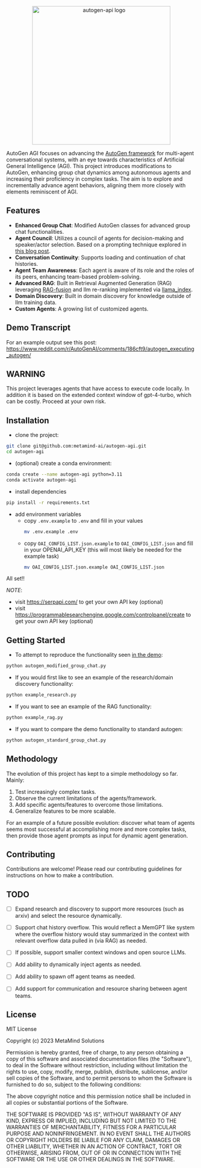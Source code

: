 <p align="center"><a href="https://resthapi.com" target="_blank" rel="noopener noreferrer"><img width="367" height="367" src="https://github.com/metamind-ai/autogen-agi/assets/12631935/091b52b9-033c-48f6-ab61-1cff2e3f434f" alt="autogen-api logo"></a></p>



AutoGen AGI focuses on advancing the [AutoGen framework](https://github.com/microsoft/autogen) for multi-agent conversational systems, with an eye towards characteristics of Artificial General Intelligence (AGI). This project introduces modifications to AutoGen, enhancing group chat dynamics among autonomous agents and increasing their proficiency in complex tasks. The aim is to explore and incrementally advance agent behaviors, aligning them more closely with elements reminiscent of AGI.


## Features
- **Enhanced Group Chat**: Modified AutoGen classes for advanced group chat functionalities.
- **Agent Council**: Utilizes a council of agents for decision-making and speaker/actor selection. Based on a prompting technique explored in [this blog post](https://www.prompthub.us/blog/exploring-multi-persona-prompting-for-better-outputs).
- **Conversation Continuity**: Supports loading and continuation of chat histories.
- **Agent Team Awareness**: Each agent is aware of its role and the roles of its peers, enhancing team-based problem-solving.
- **Advanced RAG**: Built in Retrieval Augmented Generation (RAG) leveraging [RAG-fusion](https://towardsdatascience.com/forget-rag-the-future-is-rag-fusion-1147298d8ad1) and llm re-ranking implemented via [llama_index](https://www.llamaindex.ai/).
- **Domain Discovery**: Built in domain discovery for knowledge outside of llm training data.
- **Custom Agents**: A growing list of customized agents.


## Demo Transcript
For an example output see this post: https://www.reddit.com/r/AutoGenAI/comments/186cft9/autogen_executing_autogen/

## WARNING
This project leverages agents that have access to execute code locally. In addition it is based on the extended context window of gpt-4-turbo, which can be costly. Proceed at your own risk.

## Installation
- clone the project:
```bash
git clone git@github.com:metamind-ai/autogen-agi.git
cd autogen-agi
```
- (optional) create a conda environment:
```bash
conda create --name autogen-agi python=3.11
conda activate autogen-agi
```
- install dependencies
```bash
pip install -r requirements.txt
```
- add environment variables
  - copy `.env.example` to `.env` and fill in your values
    ```bash
    mv .env.example .env
    ```
  - copy `OAI_CONFIG_LIST.json.example` to `OAI_CONFIG_LIST.json` and fill in your OPENAI_API_KEY (this will most likely be needed for the example task)
    ```bash
    mv OAI_CONFIG_LIST.json.example OAI_CONFIG_LIST.json
    ```

All set!!
 
*NOTE*: 
- visit https://serpapi.com/ to get your own API key (optional)
- visit https://programmablesearchengine.google.com/controlpanel/create to get your own API key (optional)
  
## Getting Started
- To attempt to reproduce the functionality seen [in the demo](https://www.prompthub.us/blog/exploring-multi-persona-prompting-for-better-outputs):
```bash
python autogen_modified_group_chat.py
```
- If you would first like to see an example of the research/domain discovery functionality:
```bash
python example_research.py
```
- If you want to see an example of the RAG functionality:
```bash
python example_rag.py
```
- If you want to compare the demo functionality to standard autogen:
```bash
python autogen_standard_group_chat.py
```

## Methodology
The evolution of this project has kept to a simple methodology so far. Mainly: 
1) Test increasingly complex tasks.
2) Observe the current limitations of the agents/framework.
3) Add specific agents/features to overcome those limitations.
4) Generalize features to be more scalable.

For an example of a future possible evolution: discover what team of agents seems most successful at accomplishing more and more complex tasks, then provide those agent prompts as input for dynamic agent generation.

## Contributing
Contributions are welcome! Please read our contributing guidelines for instructions on how to make a contribution.

## TODO

- [ ] Expand research and discovery to support more resources (such as arxiv) and select the resource dynamically.
- [ ] Support chat history overflow. This would reflect a MemGPT like system where the overflow history would stay summarized in the context with relevant overflow data pulled in (via RAG) as needed.
- [ ] If possible, support smaller context windows and open source LLMs.
- [ ] Add ability to dynamically inject agents as needed.
- [ ] Add ability to spawn off agent teams as needed.
- [ ] Add support for communication and resource sharing between agent teams.


## License

MIT License

Copyright (c) 2023 MetaMind Solutions

Permission is hereby granted, free of charge, to any person obtaining a copy of this software and associated documentation files (the "Software"), to deal in the Software without restriction, including without limitation the rights to use, copy, modify, merge, publish, distribute, sublicense, and/or sell copies of the Software, and to permit persons to whom the Software is furnished to do so, subject to the following conditions:

The above copyright notice and this permission notice shall be included in all copies or substantial portions of the Software.

THE SOFTWARE IS PROVIDED "AS IS", WITHOUT WARRANTY OF ANY KIND, EXPRESS OR IMPLIED, INCLUDING BUT NOT LIMITED TO THE WARRANTIES OF MERCHANTABILITY, FITNESS FOR A PARTICULAR PURPOSE AND NONINFRINGEMENT. IN NO EVENT SHALL THE AUTHORS OR COPYRIGHT HOLDERS BE LIABLE FOR ANY CLAIM, DAMAGES OR OTHER LIABILITY, WHETHER IN AN ACTION OF CONTRACT, TORT OR OTHERWISE, ARISING FROM, OUT OF OR IN CONNECTION WITH THE SOFTWARE OR THE USE OR OTHER DEALINGS IN THE SOFTWARE.


